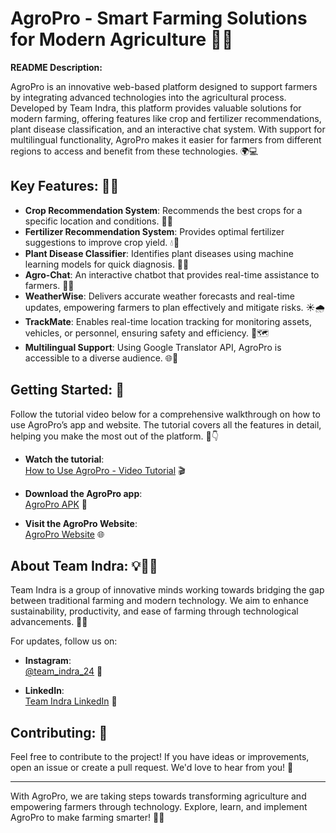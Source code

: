 # AgroPro - Smart Farming Solutions for Modern Agriculture 🌾🤖

**README Description:**

AgroPro is an innovative web-based platform designed to support farmers by integrating advanced technologies into the agricultural process. Developed by Team Indra, this platform provides valuable solutions for modern farming, offering features like crop and fertilizer recommendations, plant disease classification, and an interactive chat system. With support for multilingual functionality, AgroPro makes it easier for farmers from different regions to access and benefit from these technologies. 🌍💻

## Key Features: 🚜💡

- **Crop Recommendation System**: Recommends the best crops for a specific location and conditions. 🌱🌾  
- **Fertilizer Recommendation System**: Provides optimal fertilizer suggestions to improve crop yield. 💧🌾  
- **Plant Disease Classifier**: Identifies plant diseases using machine learning models for quick diagnosis. 🔬🌿  
- **Agro-Chat**: An interactive chatbot that provides real-time assistance to farmers. 🤖💬  
- **WeatherWise**: Delivers accurate weather forecasts and real-time updates, empowering farmers to plan effectively and mitigate risks. ☀️🌧️  
- **TrackMate**: Enables real-time location tracking for monitoring assets, vehicles, or personnel, ensuring safety and efficiency. 📍🗺️  
- **Multilingual Support**: Using Google Translator API, AgroPro is accessible to a diverse audience. 🌐💬


## Getting Started: 🚀
Follow the tutorial video below for a comprehensive walkthrough on how to use AgroPro’s app and website. The tutorial covers all the features in detail, helping you make the most out of the platform. 🎥👇

- **Watch the tutorial**:  
  [How to Use AgroPro - Video Tutorial](https://www.youtube.com/watch?v=MxAH505KqQE&t=22s) 🎬

- **Download the AgroPro app**:  
  [AgroPro APK](https://apkpure.com/agropro/com.example.agro_pro) 📲

- **Visit the AgroPro Website**:  
  [AgroPro Website](https://teamindra-agro-pro.netlify.app/) 🌐

## About Team Indra: 💡👨‍💻
Team Indra is a group of innovative minds working towards bridging the gap between traditional farming and modern technology. We aim to enhance sustainability, productivity, and ease of farming through technological advancements. 🌿✨

For updates, follow us on:

- **Instagram**:  
  [@team_indra_24](https://www.instagram.com/team_indra_24/) 📸

- **LinkedIn**:  
  [Team Indra LinkedIn](https://www.linkedin.com/company/team-indra-gcek/) 🔗

## Contributing: 🤝
Feel free to contribute to the project! If you have ideas or improvements, open an issue or create a pull request. We'd love to hear from you! 🌱

---

With AgroPro, we are taking steps towards transforming agriculture and empowering farmers through technology. Explore, learn, and implement AgroPro to make farming smarter! 🌾💡
